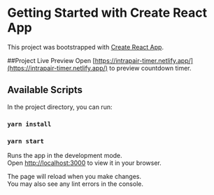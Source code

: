 # Getting Started with Create React App

This project was bootstrapped with [Create React App](https://github.com/facebook/create-react-app).

##Project Live Preview
Open [https://intrapair-timer.netlify.app/](https://intrapair-timer.netlify.app/) to preview countdown timer.
## Available Scripts

In the project directory, you can run:

### `yarn install`
### `yarn start`

Runs the app in the development mode.\
Open [http://localhost:3000](http://localhost:3000) to view it in your browser.

The page will reload when you make changes.\
You may also see any lint errors in the console.

